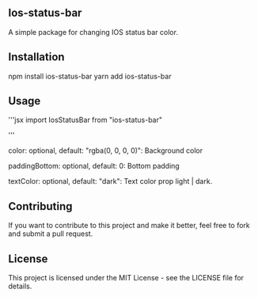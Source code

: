 ## Ios-status-bar

A simple package for changing IOS status bar color.

## Installation

npm install ios-status-bar
yarn add ios-status-bar

## Usage

'''jsx
import IosStatusBar from "ios-status-bar"

<IOSStatusBar color={green} paddingBottom={10} textColor={light}/>
'''

color: optional, default: "rgba(0, 0, 0, 0)": Background color

paddingBottom: optional, default: 0: Bottom padding

textColor: optional, default: "dark": Text color prop light | dark.

</p>

## Contributing

If you want to contribute to this project and make it better, feel free to fork and submit a pull request.

## License

This project is licensed under the MIT License - see the LICENSE file for details.
